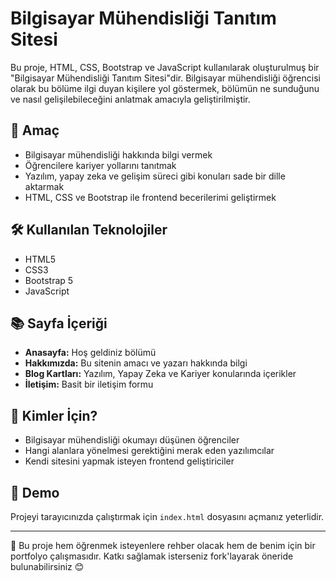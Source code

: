 # Bilgisayar Mühendisliği Tanıtım Sitesi

Bu proje, HTML, CSS, Bootstrap ve JavaScript kullanılarak oluşturulmuş bir "Bilgisayar Mühendisliği Tanıtım Sitesi"dir. Bilgisayar mühendisliği öğrencisi olarak bu bölüme ilgi duyan kişilere yol göstermek, bölümün ne sunduğunu ve nasıl gelişilebileceğini anlatmak amacıyla geliştirilmiştir.

## 🎯 Amaç

- Bilgisayar mühendisliği hakkında bilgi vermek  
- Öğrencilere kariyer yollarını tanıtmak  
- Yazılım, yapay zeka ve gelişim süreci gibi konuları sade bir dille aktarmak  
- HTML, CSS ve Bootstrap ile frontend becerilerimi geliştirmek

## 🛠️ Kullanılan Teknolojiler

- HTML5  
- CSS3  
- Bootstrap 5  
- JavaScript

## 📚 Sayfa İçeriği

- **Anasayfa:** Hoş geldiniz bölümü  
- **Hakkımızda:** Bu sitenin amacı ve yazarı hakkında bilgi  
- **Blog Kartları:** Yazılım, Yapay Zeka ve Kariyer konularında içerikler  
- **İletişim:** Basit bir iletişim formu

## 🧠 Kimler İçin?

- Bilgisayar mühendisliği okumayı düşünen öğrenciler  
- Hangi alanlara yönelmesi gerektiğini merak eden yazılımcılar  
- Kendi sitesini yapmak isteyen frontend geliştiriciler

## 🔗 Demo

Projeyi tarayıcınızda çalıştırmak için `index.html` dosyasını açmanız yeterlidir.

---

📌 Bu proje hem öğrenmek isteyenlere rehber olacak hem de benim için bir portfolyo çalışmasıdır. Katkı sağlamak isterseniz fork'layarak öneride bulunabilirsiniz 😊
